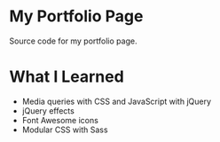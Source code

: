 # My Portfolio Page

Source code for my portfolio page. 

# What I Learned

* Media queries with CSS and JavaScript with jQuery
* jQuery effects
* Font Awesome icons
* Modular CSS with Sass
